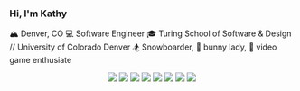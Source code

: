 ### Hi, I'm Kathy

🏔 Denver, CO
💻 Software Engineer
🎓 Turing School of Software & Design // University of Colorado Denver
🏂 Snowboarder, 🐇 bunny lady, 👾 video game enthusiate

<p align="center">
  <img src="https://img.shields.io/badge/ruby%20-critical.svg?&style=for-the-badge&logo=ruby&logoColor=white" />
  <img src="https://img.shields.io/badge/rails%20-blue.svg?&style=for-the-badge&logo=rails&logoColor=white" />
  <img src="https://img.shields.io/badge/javascript%20-%2343853D.svg?&style=for-the-badge&logo=javascript&logoColor=%23F7DF1E" />
  <img src="https://img.shields.io/badge/node.js%20-blueviolet.svg?&style=for-the-badge&logo=node.js&logoColor=white" />
  <img src="https://img.shields.io/badge/html5%20-%23593d88.svg?&style=for-the-badge&logo=html5&logoColor=white" />
  <img src="https://img.shields.io/badge/css3%20-%231572B6.svg?&style=for-the-badge&logo=css3&logoColor=white" />
  <img src="https://img.shields.io/badge/express.js%20-%23404d59.svg?&style=for-the-badge" />
  <img src="https://img.shields.io/badge/graphql%20-blueviolet.svg?&style=for-the-badge&logo=graphql&logoColor=white" />
</p>

